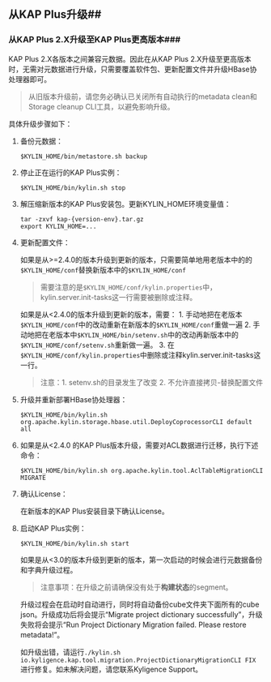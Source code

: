 ## 从KAP Plus升级##

### 从KAP Plus 2.X升级至KAP Plus更高版本###

KAP Plus 2.X各版本之间兼容元数据。因此在从KAP Plus 2.X升级至更高版本时，无需对元数据进行升级，只需要覆盖软件包、更新配置文件并升级HBase协处理器即可。

> 从旧版本升级前，请您务必确认已关闭所有自动执行的metadata clean和Storage cleanup CLI工具，以避免影响升级。

具体升级步骤如下：

1. 备份元数据：

   ```shell
   $KYLIN_HOME/bin/metastore.sh backup
   ```

2. 停止正在运行的KAP Plus实例：

   ```shell
   $KYLIN_HOME/bin/kylin.sh stop
   ```

3. 解压缩新版本的KAP Plus安装包。更新KYLIN_HOME环境变量值：

   ```shell
   tar -zxvf kap-{version-env}.tar.gz
   export KYLIN_HOME=...
   ```

4. 更新配置文件：

   如果是从>=2.4.0的版本升级到更新的版本，只需要简单地用老版本中的的`$KYLIN_HOME/conf`替换新版本中的`$KYLIN_HOME/conf`

   > 需要注意的是`$KYLIN_HOME/conf/kylin.properties`中，kylin.server.init-tasks这一行需要被删除或注释。

   如果是从<2.4.0的版本升级到更新的版本，需要： 1. 手动地把在老版本`$KYLIN_HOME/conf`中的改动重新在新版本的`$KYLIN_HOME/conf`重做一遍 2. 手动地把在老版本中`$KYLIN_HOME/bin/setenv.sh`中的改动再新版本中的`$KYLIN_HOME/conf/setenv.sh`重新做一遍。 3. 在`$KYLIN_HOME/conf/kylin.properties`中删除或注释kylin.server.init-tasks这一行。 

   > 注意：1. setenv.sh的目录发生了改变 2. 不允许直接拷贝-替换配置文件

5. 升级并重新部署HBase协处理器：

   ```shell
   $KYLIN_HOME/bin/kylin.sh org.apache.kylin.storage.hbase.util.DeployCoprocessorCLI default all
   ```

6. 如果是从<2.4.0 的KAP Plus版本升级，需要对ACL数据进行迁移，执行下述命令：

   ```shell
   $KYLIN_HOME/bin/kylin.sh org.apache.kylin.tool.AclTableMigrationCLI MIGRATE
   ```

7. 确认License：

   在新版本的KAP Plus安装目录下确认License。

8. 启动KAP Plus实例：

    ```shell
   $KYLIN_HOME/bin/kylin.sh start
    ```
   如果是从<3.0的版本升级到更新的版本，第一次启动的时候会进行元数据备份和字典升级过程。

   > 注意事项：在升级之前请确保没有处于**构建状态**的segment。

   升级过程会在启动时自动进行，同时将自动备份cube文件夹下面所有的cube json。升级成功后将会提示“Migrate project dictionary successfully”，升级失败将会提示“Run Project Dictionary Migration failed. Please restore metadata!”。

   如升级出错，请运行`./kylin.sh io.kyligence.kap.tool.migration.ProjectDictionaryMigrationCLI FIX` 进行修复。如未解决问题，请您联系Kyligence Support。

   
